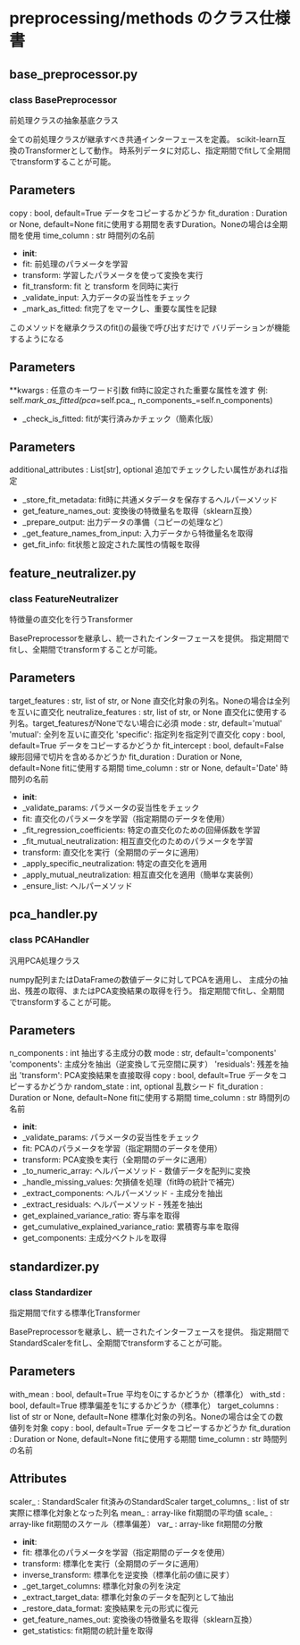 # preprocessing/methods のクラス仕様書

## base_preprocessor.py

### class BasePreprocessor
前処理クラスの抽象基底クラス

全ての前処理クラスが継承すべき共通インターフェースを定義。
scikit-learn互換のTransformerとして動作。
時系列データに対応し、指定期間でfitして全期間でtransformすることが可能。

Parameters
----------
copy : bool, default=True
    データをコピーするかどうか
fit_duration : Duration or None, default=None
    fitに使用する期間を表すDuration。Noneの場合は全期間を使用
time_column : str
    時間列の名前
- __init__: 
 - fit: 前処理のパラメータを学習
- transform: 学習したパラメータを使って変換を実行
- fit_transform: fit と transform を同時に実行
- _validate_input: 入力データの妥当性をチェック
- _mark_as_fitted: fit完了をマークし、重要な属性を記録

このメソッドを継承クラスのfit()の最後で呼び出すだけで
バリデーションが機能するようになる

Parameters
----------
**kwargs : 任意のキーワード引数
    fit時に設定された重要な属性を渡す
    例: self._mark_as_fitted(pca_=self.pca_, n_components_=self.n_components)
- _check_is_fitted: fitが実行済みかチェック（簡素化版）

Parameters
----------
additional_attributes : List[str], optional
    追加でチェックしたい属性があれば指定
- _store_fit_metadata: fit時に共通メタデータを保存するヘルパーメソッド
- get_feature_names_out: 変換後の特徴量名を取得（sklearn互換）
- _prepare_output: 出力データの準備（コピーの処理など）
- _get_feature_names_from_input: 入力データから特徴量名を取得
- get_fit_info: fit状態と設定された属性の情報を取得

## feature_neutralizer.py

### class FeatureNeutralizer
特徴量の直交化を行うTransformer

BasePreprocessorを継承し、統一されたインターフェースを提供。
指定期間でfitし、全期間でtransformすることが可能。

Parameters
----------
target_features : str, list of str, or None
    直交化対象の列名。Noneの場合は全列を互いに直交化
neutralize_features : str, list of str, or None
    直交化に使用する列名。target_featuresがNoneでない場合に必須
mode : str, default='mutual'
    'mutual': 全列を互いに直交化
    'specific': 指定列を指定列で直交化
copy : bool, default=True
    データをコピーするかどうか
fit_intercept : bool, default=False
    線形回帰で切片を含めるかどうか
fit_duration : Duration or None, default=None
    fitに使用する期間
time_column : str or None, default='Date'
    時間列の名前
- __init__: 
- _validate_params: パラメータの妥当性をチェック
- fit: 直交化のパラメータを学習（指定期間のデータを使用）
- _fit_regression_coefficients: 特定の直交化のための回帰係数を学習
- _fit_mutual_neutralization: 相互直交化のためのパラメータを学習
- transform: 直交化を実行（全期間のデータに適用）
- _apply_specific_neutralization: 特定の直交化を適用
- _apply_mutual_neutralization: 相互直交化を適用（簡単な実装例）
- _ensure_list: ヘルパーメソッド

## pca_handler.py

### class PCAHandler
汎用PCA処理クラス

numpy配列またはDataFrameの数値データに対してPCAを適用し、
主成分の抽出、残差の取得、またはPCA変換結果の取得を行う。
指定期間でfitし、全期間でtransformすることが可能。

Parameters
----------
n_components : int
    抽出する主成分の数
mode : str, default='components'
    'components': 主成分を抽出（逆変換して元空間に戻す）
    'residuals': 残差を抽出
    'transform': PCA変換結果を直接取得
copy : bool, default=True
    データをコピーするかどうか
random_state : int, optional
    乱数シード
fit_duration : Duration or None, default=None
    fitに使用する期間
time_column : str
    時間列の名前
- __init__: 
- _validate_params: パラメータの妥当性をチェック
- fit: PCAのパラメータを学習（指定期間のデータを使用）
- transform: PCA変換を実行（全期間のデータに適用）
- _to_numeric_array: ヘルパーメソッド - 数値データを配列に変換
- _handle_missing_values: 欠損値を処理（fit時の統計で補完）
- _extract_components: ヘルパーメソッド - 主成分を抽出
- _extract_residuals: ヘルパーメソッド - 残差を抽出
- get_explained_variance_ratio: 寄与率を取得
- get_cumulative_explained_variance_ratio: 累積寄与率を取得
- get_components: 主成分ベクトルを取得

## standardizer.py

### class Standardizer
指定期間でfitする標準化Transformer

BasePreprocessorを継承し、統一されたインターフェースを提供。
指定期間でStandardScalerをfitし、全期間でtransformすることが可能。

Parameters
----------
with_mean : bool, default=True
    平均を0にするかどうか（標準化）
with_std : bool, default=True
    標準偏差を1にするかどうか（標準化）
target_columns : list of str or None, default=None
    標準化対象の列名。Noneの場合は全ての数値列を対象
copy : bool, default=True
    データをコピーするかどうか
fit_duration : Duration or None, default=None
    fitに使用する期間
time_column : str
    時間列の名前
    
Attributes
----------
scaler_ : StandardScaler
    fit済みのStandardScaler
target_columns_ : list of str
    実際に標準化対象となった列名
mean_ : array-like
    fit期間の平均値
scale_ : array-like
    fit期間のスケール（標準偏差）
var_ : array-like
    fit期間の分散
- __init__: 
- fit: 標準化のパラメータを学習（指定期間のデータを使用）
- transform: 標準化を実行（全期間のデータに適用）
- inverse_transform: 標準化を逆変換（標準化前の値に戻す）
- _get_target_columns: 標準化対象の列を決定
- _extract_target_data: 標準化対象のデータを配列として抽出
- _restore_data_format: 変換結果を元の形式に復元
- get_feature_names_out: 変換後の特徴量名を取得（sklearn互換）
- get_statistics: fit期間の統計量を取得

